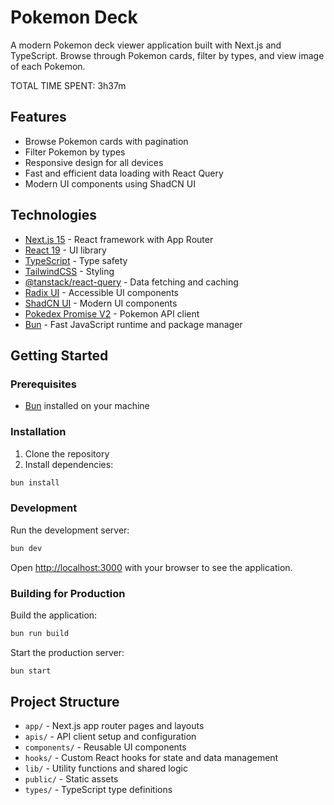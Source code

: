 # Pokemon Deck

A modern Pokemon deck viewer application built with Next.js and TypeScript. Browse through Pokemon cards, filter by types, and view image of each Pokemon.

TOTAL TIME SPENT: 3h37m

## Features

- Browse Pokemon cards with pagination
- Filter Pokemon by types
- Responsive design for all devices
- Fast and efficient data loading with React Query
- Modern UI components using ShadCN UI

## Technologies

- [Next.js 15](https://nextjs.org/) - React framework with App Router
- [React 19](https://react.dev/) - UI library
- [TypeScript](https://www.typescriptlang.org/) - Type safety
- [TailwindCSS](https://tailwindcss.com/) - Styling
- [@tanstack/react-query](https://tanstack.com/query) - Data fetching and caching
- [Radix UI](https://www.radix-ui.com/) - Accessible UI components
- [ShadCN UI](https://ui.shadcn.com) - Modern UI components
- [Pokedex Promise V2](https://github.com/PokeAPI/pokedex-promise-v2) - Pokemon API client
- [Bun](https://bun.sh/) - Fast JavaScript runtime and package manager

## Getting Started

### Prerequisites

- [Bun](https://bun.sh/) installed on your machine

### Installation

1. Clone the repository
2. Install dependencies:

```bash
bun install
```

### Development

Run the development server:

```bash
bun dev
```

Open [http://localhost:3000](http://localhost:3000) with your browser to see the application.

### Building for Production

Build the application:

```bash
bun run build
```

Start the production server:

```bash
bun start
```

## Project Structure

- `app/` - Next.js app router pages and layouts
- `apis/` - API client setup and configuration
- `components/` - Reusable UI components
- `hooks/` - Custom React hooks for state and data management
- `lib/` - Utility functions and shared logic
- `public/` - Static assets
- `types/` - TypeScript type definitions
